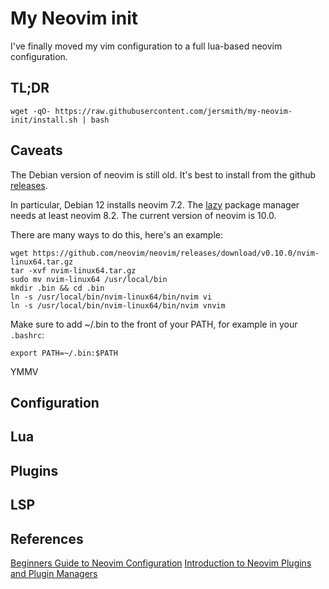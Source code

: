 # My Neovim init
I've finally moved my vim configuration to a full lua-based neovim configuration.

## TL;DR
```
wget -qO- https://raw.githubusercontent.com/jersmith/my-neovim-init/install.sh | bash
```

## Caveats

The Debian version of neovim is still old. It's best to install from the github [releases](https://github.com/neovim/neovim/releases/).

In particular, Debian 12 installs neovim 7.2. The [lazy](https://github.com/folke/lazy.nvim) package manager needs at least neovim 8.2. The current version of neovim is 10.0.

There are many ways to do this, here's an example:

```
wget https://github.com/neovim/neovim/releases/download/v0.10.0/nvim-linux64.tar.gz
tar -xvf nvim-linux64.tar.gz
sudo mv nvim-linux64 /usr/local/bin
mkdir .bin && cd .bin
ln -s /usr/local/bin/nvim-linux64/bin/nvim vi
ln -s /usr/local/bin/nvim-linux64/bin/nvim vnvim
```

Make sure to add ~/.bin to the front of your PATH, for example in your `.bashrc`:

```
export PATH=~/.bin:$PATH
```

YMMV

## Configuration


## Lua


## Plugins

## LSP

## References
[Beginners Guide to Neovim Configuration](https://medium.com/@finnala/a-beginners-guide-to-neovim-configuration-9e7dac182de5)
[Introduction to Neovim Plugins and Plugin Managers](https://medium.com/@finnala/an-introduction-to-neovim-plugins-and-plugin-managers-95782ed194f7)
